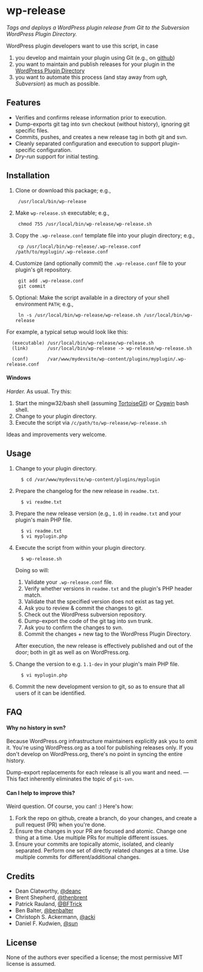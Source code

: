 # wp-release
*Tags and deploys a WordPress plugin release from Git to the Subversion WordPress Plugin Directory.*

WordPress plugin developers want to use this script, in case

1. you develop and maintain your plugin using Git (e.g., on [github](https://github.com))
1. you want to maintain and publish releases for your plugin in the [WordPress Plugin Directory](http://wordpress.org/plugins/about/)
1. you want to automate this process (and stay away from _ugh, Subversion_) as much as possible.

## Features

* Verifies and confirms release information prior to execution.
* Dump-exports git tag into svn checkout (without history), ignoring git specific files.
* Commits, pushes, and creates a new release tag in both git and svn.
* Cleanly separated configuration and execution to support plugin-specific configuration.
* _Dry-run_ support for initial testing.


## Installation

1. Clone or download this package; e.g.,

        /usr/local/bin/wp-release

1. Make `wp-release.sh` executable; e.g.,

        chmod 755 /usr/local/bin/wp-release/wp-release.sh

1. Copy the `.wp-release.conf` template file into your plugin directory; e.g.,

        cp /usr/local/bin/wp-release/.wp-release.conf /path/to/myplugin/.wp-release.conf

1. Customize (and optionally commit) the `.wp-release.conf` file to your plugin's git repository.

        git add .wp-release.conf
        git commit

1. Optional: Make the script available in a directory of your shell environment `PATH`; e.g.,

        ln -s /usr/local/bin/wp-release/wp-release.sh /usr/local/bin/wp-release

For example, a typical setup would look like this:

      (executable) /usr/local/bin/wp-release/wp-release.sh
      (link)       /usr/local/bin/wp-release -> wp-release/wp-release.sh
      
      (conf)       /var/www/mydevsite/wp-content/plugins/myplugin/.wp-release.conf

#### Windows

_Harder._  As usual.  Try this:

1. Start the mingw32/bash shell (assuming [TortoiseGit](http://code.google.com/p/tortoisegit/)) or [Cygwin](http://www.cygwin.com/) bash shell.
1. Change to your plugin directory.
1. Execute the script via `/c/path/to/wp-release/wp-release.sh`

Ideas and improvements very welcome.


## Usage

1. Change to your plugin directory.

         $ cd /var/www/mydevsite/wp-content/plugins/myplugin

1. Prepare the changelog for the new release in `readme.txt`.

         $ vi readme.txt

1. Prepare the new release version (e.g., `1.0`) in `readme.txt` and your plugin's main PHP file.

         $ vi readme.txt
         $ vi myplugin.php

1. Execute the script from within your plugin directory.

         $ wp-release.sh

    Doing so will:

    1. Validate your `.wp-release.conf` file.
    1. Verify whether versions in `readme.txt` and the plugin's PHP header match.
    1. Validate that the specified version does not exist as tag yet.
    1. Ask you to review & commit the changes to git.
    1. Check out the WordPress subversion repository.
    1. Dump-export the code of the git tag into svn trunk.
    1. Ask you to confirm the changes to svn.
    1. Commit the changes + new tag to the WordPress Plugin Directory.

    After execution, the new release is effectively published and out of the door; both in git as well as on WordPress.org.

1. Change the version to e.g. `1.1-dev` in your plugin's main PHP file.

         $ vi myplugin.php

1. Commit the new development version to git, so as to ensure that all users of it can be identified.


## FAQ

#### Why no history in svn?

Because WordPress.org infrastructure maintainers explicitly ask you to omit it.  You're using WordPress.org as a tool for publishing releases only.  If you don't develop on WordPress.org, there's no point in syncing the entire history.

Dump-export replacements for each release is all you want and need. — This fact inherently eliminates the topic of `git-svn`.

#### Can I help to improve this?

Weird question.  Of course, you can! :)  Here's how:

1. Fork the repo on github, create a branch, do your changes, and create a pull request (PR) when you're done.
1. Ensure the changes in your PR are focused and atomic.  Change one thing at a time.  Use multiple PRs for multiple different issues.
1. Ensure your commits are topically atomic, isolated, and cleanly separated.  Perform one set of directly related changes at a time.  Use multiple commits for different/additional changes.


## Credits

* Dean Clatworthy, [@deanc](https://github.com/deanc/wordpress-plugin-git-svn)
* Brent Shepherd, [@thenbrent](https://github.com/thenbrent/multisite-user-management/blob/master/deploy.sh)
* Patrick Rauland, [@BFTrick](https://gist.github.com/BFTrick/3767319)
* Ben Balter, [@benbalter](https://github.com/benbalter/Github-to-WordPress-Plugin-Directory-Deployment-Script)
* Christoph S. Ackermann, [@acki](https://github.com/cubetech/wordpress.plugin-deployment-script.git)
* Daniel F. Kudwien, [@sun](https://github.com/sun/wordpress-git-svn-release)


## License

None of the authors ever specified a license; the most permissive MIT license is assumed.
